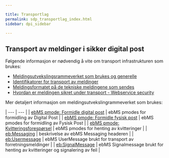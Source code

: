 ```yaml
---

title: Transportlag  
permalink: sdp_transportlag_index.html
sidebar: dpi_sidebar

---
```


## Transport av meldinger i sikker digital post

Følgende informasjon er nødvendig å vite om transport infrastrukturen
som brukes:

  - [Meldingsutvekslingsrammeverket som brukes og
    generelle](sdp_index_meldingsutveksling.html)
  - [Identifikatorer for transport av
    meldinger](sdp_meldingsidentifikatorer.html) 
  - [Meldingsformatet på de tekniske meldingene som
    sendes](sdp_transportlag_meldingsformat.html)
  - [Hvordan er meldingen sikret under transport - Webservice
    security](sdp_webservicesecurity.html)

Mer detaljert informasjon om meldingsutvekslingrammeverket som brukes:

| --- | --- |
| [ebMS pmode: Formidle digital post](Meldingsutveksling/FormidleDigitalPostForsendelse.md) | ebMS pmodes for formidling av Digital Post |
| [ebMS pmode: Formidle fysisk post](Meldingsutveksling/FormidleFysiskPostForsendelse.md) | ebMS pmodes for formidling av Fysisk Post |
| [ebMS pmode: Kvitteringsforespørsel](Meldingsutveksling/KvitteringsForespoersel.md) | ebMS pmodes for henting av kvitteringer |
| [eb:Messaging](Messaging.md) | beskrivelse av ebMS Messaging headeren |
| [eb:Usermessage](UserMessage/index.md) | ebMS UserMessage brukt for transport av forretningsmeldinger |
| [eb:SignalMessage](SignalMessage/index.md) | ebMS Signalmessage brukt for henting av kvitteringer og signalering av feil |
